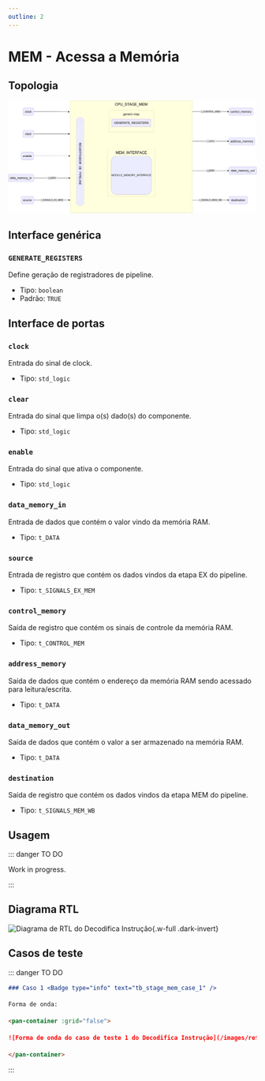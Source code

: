 ```yaml
---
outline: 2
---
```


# MEM - Acessa a Memória

## Topologia

![alt text](/public/images/reference/report_components/cpu_stage_mem.drawio.svg)

## Interface genérica

### `GENERATE_REGISTERS` <Badge type="neutral" text="GENERIC" />

Define geração de registradores de pipeline.

- Tipo: `boolean `
- Padrão: `TRUE`

## Interface de portas

### `clock` <Badge type="success" text="INPUT" />

Entrada do sinal de clock.

- Tipo: `std_logic`

### `clear` <Badge type="success" text="INPUT" />

Entrada do sinal que limpa o(s) dado(s) do componente.

- Tipo: `std_logic`

### `enable` <Badge type="success" text="INPUT" />

Entrada do sinal que ativa o componente.

- Tipo: `std_logic`

### `data_memory_in` <Badge type="success" text="INPUT" />

Entrada de dados que contém o valor vindo da memória RAM.

- Tipo: `t_DATA`

### `source` <Badge type="success" text="INPUT" />

Entrada de registro que contém os dados vindos da etapa EX do pipeline.

- Tipo: `t_SIGNALS_EX_MEM`

### `control_memory` <Badge type="danger" text="OUTPUT" />

Saída de registro que contém os sinais de controle da memória RAM.

- Tipo: `t_CONTROL_MEM`

### `address_memory` <Badge type="danger" text="OUTPUT" />

Saída de dados que contém o endereço da memória RAM sendo acessado para leitura/escrita.

- Tipo: `t_DATA`

### `data_memory_out` <Badge type="danger" text="OUTPUT" />

Saída de dados que contém o valor a ser armazenado na memória RAM.

- Tipo: `t_DATA`

### `destination` <Badge type="danger" text="OUTPUT" />

Saída de registro que contém os dados vindos da etapa MEM do pipeline.

- Tipo: `t_SIGNALS_MEM_WB`

## Usagem

::: danger TO DO

Work in progress.

:::

## Diagrama RTL

<pan-container>

![Diagrama de RTL do Decodifica Instrução](/images/reference/components/stage_mem_netlist.svg){.w-full .dark-invert}

</pan-container>

## Casos de teste

::: danger TO DO

```md
### Caso 1 <Badge type="info" text="tb_stage_mem_case_1" />

Forma de onda:

<pan-container :grid="false">

![Forma de onda do caso de teste 1 do Decodifica Instrução](/images/reference/components/tb_stage_mem_case_1.svg){.w-full .dark-invert}

</pan-container>

```

:::
